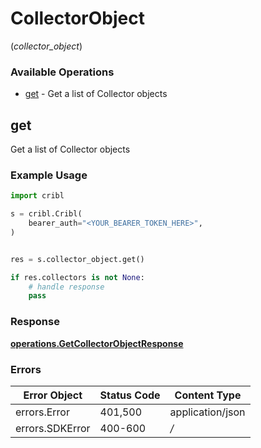 # CollectorObject
(*collector_object*)

### Available Operations

* [get](#get) - Get a list of Collector objects

## get

Get a list of Collector objects

### Example Usage

```python
import cribl

s = cribl.Cribl(
    bearer_auth="<YOUR_BEARER_TOKEN_HERE>",
)


res = s.collector_object.get()

if res.collectors is not None:
    # handle response
    pass
```


### Response

**[operations.GetCollectorObjectResponse](../../models/operations/getcollectorobjectresponse.md)**
### Errors

| Error Object     | Status Code      | Content Type     |
| ---------------- | ---------------- | ---------------- |
| errors.Error     | 401,500          | application/json |
| errors.SDKError  | 400-600          | */*              |
